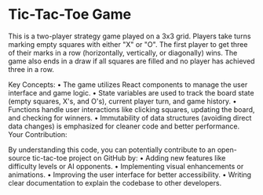 # Tic-Tac-Toe Game
This is a two-player strategy game played on a 3x3 grid. Players take turns marking empty squares with either "X" or "O". The first player to get three of their marks in a row (horizontally, vertically, or diagonally) wins. The game also ends in a draw if all squares are filled and no player has achieved three in a row.

Key Concepts:
•  The game utilizes React components to manage the user interface and game logic. 
•  State variables are used to track the board state (empty squares, X's, and O's), current player turn, and game history. 
•  Functions handle user interactions like clicking squares, updating the board, and checking for winners. 
•  Immutability of data structures (avoiding direct data changes) is emphasized for cleaner code and better performance. Your Contribution:

By understanding this code, you can potentially contribute to an open-source tic-tac-toe project on GitHub by:
•  Adding new features like difficulty levels or AI opponents.
•  Implementing visual enhancements or animations. 
•  Improving the user interface for better accessibility. 
•  Writing clear documentation to explain the codebase to other developers.
